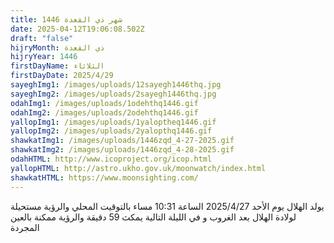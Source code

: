 ```yaml
---
title: شهر ذي القعدة 1446
date: 2025-04-12T19:06:08.502Z
draft: "false"
hijryMonth: ذي القعدة
hijryYear: 1446
firstDayName: الثلاثاء
firstDayDate: 2025/4/29
sayeghImg1: /images/uploads/12sayegh1446thq.jpg
sayeghImg2: /images/uploads/2sayegh1446thq.jpg
odahImg1: /images/uploads/1odehthq1446.gif
odahImg2: /images/uploads/2odehthq1446.gif
yallopImg1: /images/uploads/1yaloptheq1446.gif
yallopImg2: /images/uploads/2yalopthq1446.gif
shawkatImg1: /images/uploads/1446zqd_4-27-2025.gif
shawkatImg2: /images/uploads/1446zqd_4-28-2025.gif
odahHTML: http://www.icoproject.org/icop.html
yallopHTML: http://astro.ukho.gov.uk/moonwatch/index.html
shawkatHTML: https://www.moonsighting.com/
---
```

يولد الهلال يوم الأحد 2025/4/27  الساعة 10:31 مساء بالتوقيت المحلي
والرؤية مستحيلة لولادة الهلال بعد الغروب
و﻿ في الليلة التالية يمكث 59 دقيقة
و﻿الرؤية ممكنة بالعين المجردة